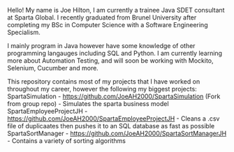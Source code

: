 Hello! My name is Joe Hilton, I am currently a trainee Java SDET consultant at Sparta Global.
I recently graduated from Brunel University after completing my BSc in Computer Science with a Software Engineering Specialism.

I mainly program in Java however have some knowledge of other programming langauges including SQL and Python. I am currently learning more about Automation Testing,
and will soon be working with Mockito, Selenium, Cucumber and more.

This repository contains most of my projects that I have worked on throughout my career, however the following my biggest projects:
SpartaSimulation - https://github.com/JoeAH2000/SpartaSimulation (Fork from group repo) - Simulates the sparta business model
SpartaEmployeeProjectJH - https://github.com/JoeAH2000/SpartaEmployeeProjectJH - Cleans a .csv file of duplicaates then pushes it to an SQL database as fast as possible
SpartaSortManager - https://github.com/JoeAH2000/SpartaSortManagerJH - Contains a variety of sorting algorithms

<!---
JoeAH2000/JoeAH2000 is a ✨ special ✨ repository because its `README.md` (this file) appears on your GitHub profile.
You can click the Preview link to take a look at your changes.
--->
